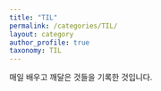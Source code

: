 ```yaml
---
title: "TIL"
permalink: /categories/TIL/
layout: category
author_profile: true
taxonomy: TIL
---
```


매일 배우고 깨달은 것들을 기록한 것입니다.
